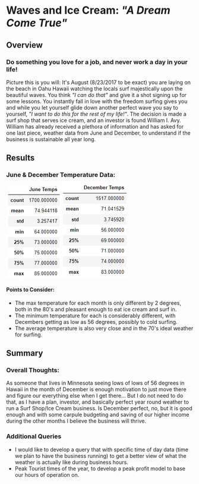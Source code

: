# Waves and Ice Cream: _"A Dream Come True"_

## Overview
### Do something you love for a job, and never work a day in your life!
Picture this is you will: It's August (8/23/2017 to be exact) you are laying on the beach in Oahu Hawaii watching the locals surf majestically upon the beautiful waves. You think _"I can do that"_ and give it a shot signing up for some lessons. You instantly fall in love with the freedom surfing gives you and while you let yourself glide down another perfect wave you say to yourself, _"I want to do this for the rest of my life!"_. The decision is made a surf shop that serves ice cream, and an investor is found William I. Avy. William has already received a plethora of information and has asked for one last piece, weather data from June and December, to understand if the business is sustainable all year long.  

## Results
### June & December Temperature Data:
![](june_data.PNG)
![](dec_data.PNG)
#### Points to Consider:
  - The max temperature for each month is only different by 2 degrees, both in the 80's and pleasant enough to eat ice cream and surf in.
  - The minimum temperature for each is considerably different, with Decembers getting as low as 56 degrees, possibly to cold surfing.
  - The average temperature is also very close and in the 70's ideal weather for surfing.


## Summary
### Overall Thoughts:
As someone that lives in Minnesota seeing lows of lows of 56 degrees in Hawaii in the month of December is enough motivation to just move there and figure our everything else when I get there... But I do not need to do that, as I have a plan, investor, and basically perfect year round weather to run a Surf Shop/Ice Cream business. Is December perfect, no, but it is good enough and with some carpule budgeting and saving of our higher income during the other months I believe the business will thrive. 

### Additional Queries
  - I would like to develop a query that with specific time of day data (time we plan to have the business running) to get a better view of what the weather is actually like during business hours. 
  - Peak Tourist times of the year, to develop a peak profit model to base our hours of operation on.


